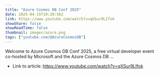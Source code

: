 ```yaml
---
title: "Azure Cosmos DB Conf 2025"
date: 2025-04-15T19:20:56Z
link: https://www.youtube.com/watch?v=qXSur9LIfok
showShare: false
showReadTime: false
thumbnail: images/azure.png
tags: ["youtube.com/@AzureCosmosDB"]
---
```

Welcome to Azure Cosmos DB Conf 2025, a free virtual developer event co-hosted by Microsoft and the Azure Cosmos DB ...

- Link to article: https://www.youtube.com/watch?v=qXSur9LIfok